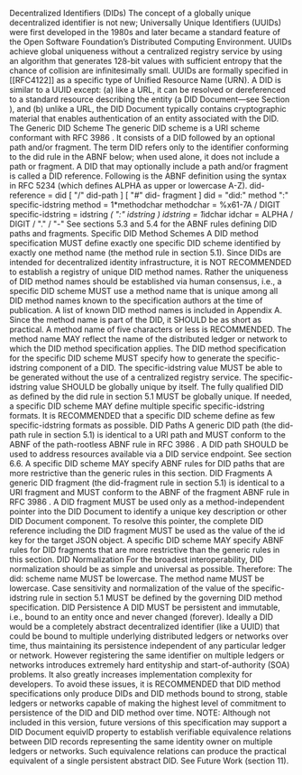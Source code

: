 Decentralized Identifiers (DIDs) The concept of a globally unique decentralized identifier is not new; Universally Unique Identifiers (UUIDs) were first developed in the 1980s and later became a standard feature of the Open Software Foundation’s Distributed Computing Environment. UUIDs achieve global uniqueness without a centralized registry service by using an algorithm that generates 128-bit values with sufficient entropy that the chance of collision are infinitesimally small. UUIDs are formally specified in [[RFC4122]] as a specific type of Unified Resource Name (URN). A DID is similar to a UUID except: (a) like a URL, it can be resolved or dereferenced to a standard resource describing the entity (a DID Document—see Section ), and (b) unlike a URL, the DID Document typically contains cryptographic material that enables authentication of an entity associated with the DID. The Generic DID Scheme The generic DID scheme is a URI scheme conformant with RFC 3986 . It consists of a DID followed by an optional path and/or fragment. The term DID refers only to the identifier conforming to the did rule in the ABNF below; when used alone, it does not include a path or fragment. A DID that may optionally include a path and/or fragment is called a DID reference. Following is the ABNF definition using the syntax in RFC 5234 (which defines ALPHA as upper or lowercase A-Z). did-reference = did [ "/" did-path ] [ "#" did- fragment ] did = "did:" method ":" specific-idstring method = 1*methodchar methodchar = %x61-7A / DIGIT specific-idstring = idstring *( ":" idstring ) idstring = 1*idchar idchar = ALPHA / DIGIT / "." / "-" See sections 5.3 and 5.4 for the ABNF rules defining DID paths and fragments. Specific DID Method Schemes A DID method specification MUST define exactly one specific DID scheme identified by exactly one method name (the method rule in section 5.1). Since DIDs are intended for decentralized identity infrastructure, it is NOT RECOMMENDED to establish a registry of unique DID method names. Rather the uniqueness of DID method names should be established via human consensus, i.e., a specific DID scheme MUST use a method name that is unique among all DID method names known to the specification authors at the time of publication. A list of known DID method names is included in Appendix A. Since the method name is part of the DID, it SHOULD be as short as practical. A method name of five characters or less is RECOMMENDED. The method name MAY reflect the name of the distributed ledger or network to which the DID method specification applies. The DID method specification for the specific DID scheme MUST specify how to generate the specific-idstring component of a DID. The specific-idstring value MUST be able to be generated without the use of a centralized registry service. The specific-idstring value SHOULD be globally unique by itself. The fully qualified DID as defined by the did rule in section 5.1 MUST be globally unique. If needed, a specific DID scheme MAY define multiple specific specific-idstring formats. It is RECOMMENDED that a specific DID scheme define as few specific-idstring formats as possible. DID Paths A generic DID path (the did-path rule in section 5.1) is identical to a URI path and MUST conform to the ABNF of the path-rootless ABNF rule in RFC 3986 . A DID path SHOULD be used to address resources available via a DID service endpoint. See section 6.6. A specific DID scheme MAY specify ABNF rules for DID paths that are more restrictive than the generic rules in this section. DID Fragments A generic DID fragment (the did-fragment rule in section 5.1) is identical to a URI fragment and MUST conform to the ABNF of the fragment ABNF rule in RFC 3986 . A DID fragment MUST be used only as a method-independent pointer into the DID Document to identify a unique key description or other DID Document component. To resolve this pointer, the complete DID reference including the DID fragment MUST be used as the value of the id key for the target JSON object. A specific DID scheme MAY specify ABNF rules for DID fragments that are more restrictive than the generic rules in this section. DID Normalization For the broadest interoperability, DID normalization should be as simple and universal as possible. Therefore: The did: scheme name MUST be lowercase. The method name MUST be lowercase. Case sensitivity and normalization of the value of the specific-idstring rule in section 5.1 MUST be defined by the governing DID method specification. DID Persistence A DID MUST be persistent and immutable, i.e., bound to an entity once and never changed (forever). Ideally a DID would be a completely abstract decentralized identifier (like a UUID) that could be bound to multiple underlying distributed ledgers or networks over time, thus maintaining its persistence independent of any particular ledger or network. However registering the same identifier on multiple ledgers or networks introduces extremely hard entityship and start-of-authority (SOA) problems. It also greatly increases implementation complexity for developers. To avoid these issues, it is RECOMMENDED that DID method specifications only produce DIDs and DID methods bound to strong, stable ledgers or networks capable of making the highest level of commitment to persistence of the DID and DID method over time. NOTE: Although not included in this version, future versions of this specification may support a DID Document equivID property to establish verifiable equivalence relations between DID records representing the same identity owner on multiple ledgers or networks. Such equivalence relations can produce the practical equivalent of a single persistent abstract DID. See Future Work (section 11).
